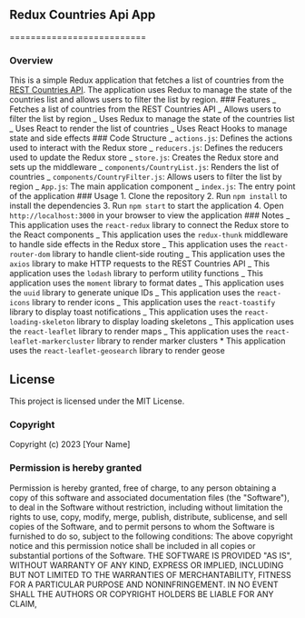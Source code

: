 ## Redux Countries Api App

==========================

### Overview

This is a simple Redux application that fetches a list of countries from the [REST Countries API](https://restcountries.com/). The application uses Redux to manage the state of the countries list and
allows users to filter the list by region. ### Features
_ Fetches a list of countries from the REST Countries API
_ Allows users to filter the list by region
_ Uses Redux to manage the state of the countries list
_ Uses React to render the list of countries
_ Uses React Hooks to manage state and side effects ### Code Structure
_ `actions.js`: Defines the actions used to interact with the Redux store
_ `reducers.js`: Defines the reducers used to update the Redux store
_ `store.js`: Creates the Redux store and sets up the middleware
_ `components/CountryList.js`: Renders the list of countries
_ `components/CountryFilter.js`: Allows users to filter the list by region
_ `App.js`: The main application component
_ `index.js`: The entry point of the application ### Usage 1. Clone the repository 2. Run `npm install` to install the dependencies 3. Run `npm start` to start the application 4. Open `http://localhost:3000` in your browser to view the application ### Notes
_ This application uses the `react-redux` library to connect the Redux store to the React components
_ This application uses the `redux-thunk` middleware to handle side effects in the Redux store
_ This application uses the `react-router-dom` library to handle client-side routing
_ This application uses the `axios` library to make HTTP requests to the REST Countries API
_ This application uses the `lodash` library to perform utility functions
_ This application uses the `moment` library to format dates
_ This application uses the `uuid` library to generate unique IDs
_ This application uses the `react-icons` library to render icons
_ This application uses the `react-toastify` library to display toast notifications
_ This application uses the `react-loading-skeleton` library to display loading skeletons
_ This application uses the `react-leaflet` library to render maps
_ This application uses the `react-leaflet-markercluster` library to render marker clusters \* This application uses the `react-leaflet-geosearch` library to render geose

## License

This project is licensed under the MIT License.

### Copyright

Copyright (c) 2023 [Your Name]

### Permission is hereby granted

Permission is hereby granted, free of charge, to any person obtaining a copy of this software and associated
documentation files (the "Software"), to deal in the Software without restriction, including without
limitation the rights to use, copy, modify, merge, publish, distribute, sublicense, and
sell copies of the Software, and to permit persons to whom the Software is furnished to do so,
subject to the following conditions:
The above copyright notice and this permission notice shall be included in all copies or substantial
portions of the Software.
THE SOFTWARE IS PROVIDED "AS IS", WITHOUT WARRANTY OF ANY KIND, EXPRESS OR IMPLIED, INCLUDING BUT
NOT LIMITED TO THE WARRANTIES OF MERCHANTABILITY, FITNESS FOR A PARTICULAR PURPOSE AND
NONINFRINGEMENT. IN NO EVENT SHALL THE AUTHORS OR COPYRIGHT HOLDERS BE LIABLE FOR ANY CLAIM,

